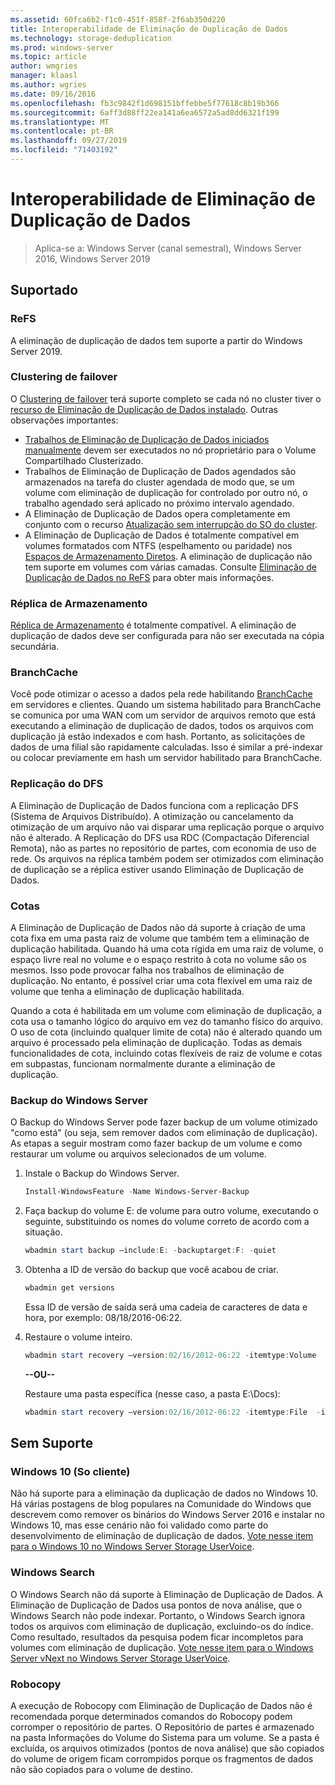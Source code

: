 ```yaml
---
ms.assetid: 60fca6b2-f1c0-451f-858f-2f6ab350d220
title: Interoperabilidade de Eliminação de Duplicação de Dados
ms.technology: storage-deduplication
ms.prod: windows-server
ms.topic: article
author: wmgries
manager: klaasl
ms.author: wgries
ms.date: 09/16/2016
ms.openlocfilehash: fb3c9842f1d698151bffebbe5f77618c8b19b366
ms.sourcegitcommit: 6aff3d88ff22ea141a6ea6572a5ad8dd6321f199
ms.translationtype: MT
ms.contentlocale: pt-BR
ms.lasthandoff: 09/27/2019
ms.locfileid: "71403192"
---
```

# <a name="data-deduplication-interoperability"></a>Interoperabilidade de Eliminação de Duplicação de Dados

> Aplica-se a: Windows Server (canal semestral), Windows Server 2016, Windows Server 2019

## <a name="supported"></a>Suportado

### <a name="refs"></a>ReFS
A eliminação de duplicação de dados tem suporte a partir do Windows Server 2019. 

### <a name="failover-clustering"></a>Clustering de failover

O [Clustering de failover](../..//failover-clustering/failover-clustering-overview.md) terá suporte completo se cada nó no cluster tiver o [recurso de Eliminação de Duplicação de Dados instalado](install-enable.md#install-dedup). Outras observações importantes:

* [Trabalhos de Eliminação de Duplicação de Dados iniciados manualmente](run.md#running-dedup-jobs-manually) devem ser executados no nó proprietário para o Volume Compartilhado Clusterizado.
* Trabalhos de Eliminação de Duplicação de Dados agendados são armazenados na tarefa do cluster agendada de modo que, se um volume com eliminação de duplicação for controlado por outro nó, o trabalho agendado será aplicado no próximo intervalo agendado.
* A Eliminação de Duplicação de Dados opera completamente em conjunto com o recurso [Atualização sem interrupção do SO do cluster](../..//failover-clustering/cluster-operating-system-rolling-upgrade.md).
* A Eliminação de Duplicação de Dados é totalmente compatível em volumes formatados com NTFS (espelhamento ou paridade) nos [Espaços de Armazenamento Diretos](../storage-spaces/storage-spaces-direct-overview.md). A eliminação de duplicação não tem suporte em volumes com várias camadas. Consulte [Eliminação de Duplicação de Dados no ReFS](#unsupported) para obter mais informações.

### <a name="storage-replica"></a>Réplica de Armazenamento
[Réplica de Armazenamento](../storage-replica/storage-replica-overview.md) é totalmente compatível. A eliminação de duplicação de dados deve ser configurada para não ser executada na cópia secundária.

### <a name="branchcache"></a>BranchCache
Você pode otimizar o acesso a dados pela rede habilitando [BranchCache](../../networking/branchcache/branchcache.md) em servidores e clientes. Quando um sistema habilitado para BranchCache se comunica por uma WAN com um servidor de arquivos remoto que está executando a eliminação de duplicação de dados, todos os arquivos com duplicação já estão indexados e com hash. Portanto, as solicitações de dados de uma filial são rapidamente calculadas. Isso é similar a pré-indexar ou colocar previamente em hash um servidor habilitado para BranchCache.

### <a name="dfs-replication"></a>Replicação do DFS
A Eliminação de Duplicação de Dados funciona com a replicação DFS (Sistema de Arquivos Distribuído). A otimização ou cancelamento da otimização de um arquivo não vai disparar uma replicação porque o arquivo não é alterado. A Replicação do DFS usa RDC (Compactação Diferencial Remota), não as partes no repositório de partes, com economia de uso de rede. Os arquivos na réplica também podem ser otimizados com eliminação de duplicação se a réplica estiver usando Eliminação de Duplicação de Dados.

### <a name="quotas"></a>Cotas
A Eliminação de Duplicação de Dados não dá suporte à criação de uma cota fixa em uma pasta raiz de volume que também tem a eliminação de duplicação habilitada. Quando há uma cota rígida em uma raiz de volume, o espaço livre real no volume e o espaço restrito à cota no volume são os mesmos. Isso pode provocar falha nos trabalhos de eliminação de duplicação. No entanto, é possível criar uma cota flexível em uma raiz de volume que tenha a eliminação de duplicação habilitada. 

Quando a cota é habilitada em um volume com eliminação de duplicação, a cota usa o tamanho lógico do arquivo em vez do tamanho físico do arquivo. O uso de cota (incluindo qualquer limite de cota) não é alterado quando um arquivo é processado pela eliminação de duplicação. Todas as demais funcionalidades de cota, incluindo cotas flexíveis de raiz de volume e cotas em subpastas, funcionam normalmente durante a eliminação de duplicação.

### <a name="windows-server-backup"></a>Backup do Windows Server
O Backup do Windows Server pode fazer backup de um volume otimizado "como está" (ou seja, sem remover dados com eliminação de duplicação). As etapas a seguir mostram como fazer backup de um volume e como restaurar um volume ou arquivos selecionados de um volume.
1. Instale o Backup do Windows Server.  
    ```PowerShell
    Install-WindowsFeature -Name Windows-Server-Backup
    ```

2. Faça backup do volume E: de volume para outro volume, executando o seguinte, substituindo os nomes do volume correto de acordo com a situação.  
    ```PowerShell
    wbadmin start backup –include:E: -backuptarget:F: -quiet
    ```
3. Obtenha a ID de versão do backup que você acabou de criar.

    ```PowerShell
    wbadmin get versions
    ```

    Essa ID de versão de saída será uma cadeia de caracteres de data e hora, por exemplo: 08/18/2016-06:22.

4. Restaure o volume inteiro.
    ```PowerShell
    wbadmin start recovery –version:02/16/2012-06:22 -itemtype:Volume  -items:E: -recoveryTarget:E:
    ```

    **--OU--**  

    Restaure uma pasta específica (nesse caso, a pasta E:\Docs):
    ```PowerShell
    wbadmin start recovery –version:02/16/2012-06:22 -itemtype:File  -items:E:\Docs  -recursive
    ```

## <a name="unsupported"></a>Sem Suporte

### <a name="windows-10-client-os"></a>Windows 10 (So cliente)
Não há suporte para a eliminação da duplicação de dados no Windows 10. Há várias postagens de blog populares na Comunidade do Windows que descrevem como remover os binários do Windows Server 2016 e instalar no Windows 10, mas esse cenário não foi validado como parte do desenvolvimento de eliminação de duplicação de dados. [Vote nesse item para o Windows 10 no Windows Server Storage UserVoice](https://windowsserver.uservoice.com/forums/295056-storage/suggestions/9011008-add-deduplication-support-to-client-os).

### <a name="windows-search"></a>Windows Search
O Windows Search não dá suporte à Eliminação de Duplicação de Dados. A Eliminação de Duplicação de Dados usa pontos de nova análise, que o Windows Search não pode indexar. Portanto, o Windows Search ignora todos os arquivos com eliminação de duplicação, excluindo-os do índice. Como resultado, resultados da pesquisa podem ficar incompletos para volumes com eliminação de duplicação. [Vote nesse item para o Windows Server vNext no Windows Server Storage UserVoice](https://windowsserver.uservoice.com/forums/295056-storage/suggestions/17888647-make-windows-search-service-work-with-data-dedupli).

### <a name="robocopy"></a>Robocopy
A execução de Robocopy com Eliminação de Duplicação de Dados não é recomendada porque determinados comandos do Robocopy podem corromper o repositório de partes. O Repositório de partes é armazenado na pasta Informações do Volume do Sistema para um volume. Se a pasta é excluída, os arquivos otimizados (pontos de nova análise) que são copiados do volume de origem ficam corrompidos porque os fragmentos de dados não são copiados para o volume de destino.
